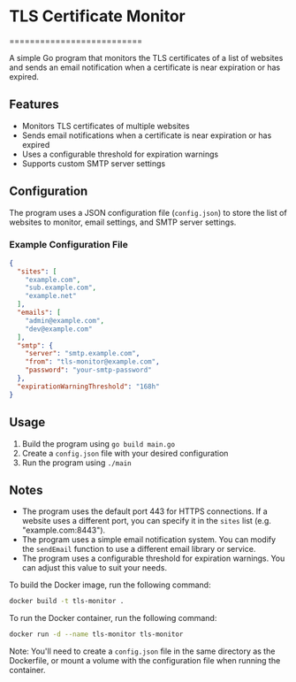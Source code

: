 

# TLS Certificate Monitor
==========================

A simple Go program that monitors the TLS certificates of a list of websites and sends an email notification when a certificate is near expiration or has expired.

## Features

* Monitors TLS certificates of multiple websites
* Sends email notifications when a certificate is near expiration or has expired
* Uses a configurable threshold for expiration warnings
* Supports custom SMTP server settings

## Configuration

The program uses a JSON configuration file (`config.json`) to store the list of websites to monitor, email settings, and SMTP server settings.

### Example Configuration File

```json
{
  "sites": [
    "example.com",
    "sub.example.com",
    "example.net"
  ],
  "emails": [
    "admin@example.com",
    "dev@example.com"
  ],
  "smtp": {
    "server": "smtp.example.com",
    "from": "tls-monitor@example.com",
    "password": "your-smtp-password"
  },
  "expirationWarningThreshold": "168h"
}
```

## Usage

1. Build the program using `go build main.go`
2. Create a `config.json` file with your desired configuration
3. Run the program using `./main`

## Notes

* The program uses the default port 443 for HTTPS connections. If a website uses a different port, you can specify it in the `sites` list (e.g. "example.com:8443").
* The program uses a simple email notification system. You can modify the `sendEmail` function to use a different email library or service.
* The program uses a configurable threshold for expiration warnings. You can adjust this value to suit your needs.



To build the Docker image, run the following command:

```bash
docker build -t tls-monitor .
```

To run the Docker container, run the following command:

```bash
docker run -d --name tls-monitor tls-monitor
```

Note: You'll need to create a `config.json` file in the same directory as the Dockerfile, or mount a volume with the configuration file when running the container.
